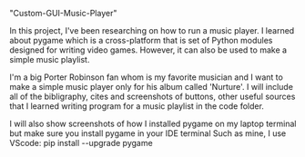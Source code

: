 "Custom-GUI-Music-Player" 

In this project, I've been researching on how to run a music player.
I learned about pygame which is a cross-platform that is set of Python modules designed for writing video games.
However, it can also be used to make a simple music playlist.

I'm a big Porter Robinson fan whom is my favorite musician and I want to make a simple music player only for his album called 'Nurture'.
I will include all of the bibligraphy, cites and screenshots of buttons, other useful sources that I learned writing program for a music playlist in the code folder.

I will also show screenshots of how I installed pygame on my laptop terminal but make sure you install pygame in your IDE terminal
Such as mine, I use VScode: pip install --upgrade pygame
